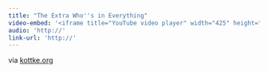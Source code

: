 ```yaml
---
title: "The Extra Who''s in Everything"
video-embed: '<iframe title="YouTube video player" width="425" height="349" src="http://www.youtube.com/embed/IdEBu7ODVk8?rel=0" frameborder="0" allowfullscreen></iframe>'
audio: 'http://'
link-url: 'http://'
---
```

<p>via <a href="http://kottke.org/11/03/the-extra-whos-in-everything">kottke.org</a></p>
